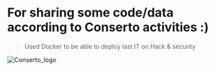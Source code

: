 # For sharing some code/data according to Conserto activities :)

> Used Docker to be able to deploy last IT on Hack & security


<img style="max-width: 200px; max-height: 200px;" src="https://remixjobs-cache.s3-eu-west-1.amazonaws.com/1600x1200_thumbnail/1465569098-8069010e80a9018c825d234981ab610c.png" title="Conserto_logo" alt="Conserto_logo">
